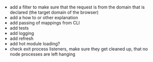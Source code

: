 - add a filter to make sure that the request is from the domain that is declared (the target domain of the browser)
- add a how to or other explanation
- add passing of mappings from CLI
- add tests
- add logging
- add refresh
- add hot module loading?
- check exit process listeners, make sure they get cleaned up, that no node processes are left hanging
